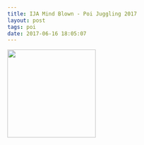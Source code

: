 ```yaml
---
title: IJA Mind Blown - Poi Juggling 2017
layout: post
tags: poi
date: 2017-06-16 18:05:07
---
```

<img width="200" src="https://Fwww.juggle.org/wp-content/uploads/2017/06/Mind-Blown-Poi-Juggling-eJuggle.png" />
